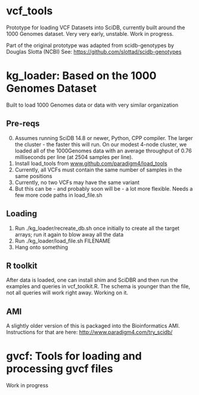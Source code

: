 vcf_tools
=========

Prototype for loading VCF Datasets into SciDB, currently built around the 1000 Genomes dataset.
Very very early, unstable. Work in progress.

Part of the original prototype was adapted from scidb-genotypes by Douglas Slotta (NCBI)
See: https://github.com/slottad/scidb-genotypes

# kg_loader: Based on the 1000 Genomes Dataset
Built to load 1000 Genomes data or data with very similar organization

## Pre-reqs
0. Assumes running SciDB 14.8 or newer, Python, CPP compiler. The larger the cluster - the faster this will run. On our modest 4-node cluster, we loaded all of the 1000Genomes data with an average throughput of 0.76 milliseconds per line (at 2504 samples per line). 
1. Install load_tools from www.github.com/paradigm4/load_tools
2. Currently, all VCFs must contain the same number of samples in the same positions
3. Currently, no two VCFs may have the same variant 
4. But this can be - and probably soon will be - a lot more flexible. Needs a few more code paths in load_file.sh

## Loading
1. Run ./kg_loader/recreate_db.sh once initially to create all the target arrays; run it again to blow away all the data
2. Run ./kg_loader/load_file.sh FILENAME
3. Hang onto something

## R toolkit
After data is loaded, one can install shim and SciDBR and then run the examples and queries in vcf_toolkit.R. 
The schema is younger than the file, not all queries will work right away. Working on it.

## AMI
A slightly older version of this is packaged into the Bioinformatics AMI. Instructions for that are here: http://www.paradigm4.com/try_scidb/

# gvcf: Tools for loading and processing gvcf files
Work in progress
